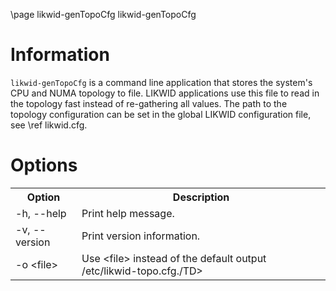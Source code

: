\page likwid-genTopoCfg likwid-genTopoCfg

<H1>Information</H1>
<CODE>likwid-genTopoCfg</CODE> is a command line application that stores the system's CPU and NUMA topology to
file. LIKWID applications use this file to read in the topology fast instead of re-gathering all values. The path to the topology configuration can be set in the global LIKWID configuration file, see \ref likwid.cfg.

<H1>Options</H1>
<TABLE>
<TR>
  <TH>Option</TH>
  <TH>Description</TH>
</TR>
<TR>
  <TD>-h, --help</TD>
  <TD>Print help message.</TD>
</TR>
<TR>
  <TD>-v, --version</TD>
  <TD>Print version information.</TD>
</TR>
<TR>
  <TD>-o &lt;file&gt;</TD>
  <TD>Use &lt;file&gt; instead of the default output /etc/likwid-topo.cfg./TD>
</TR>
</TABLE>


